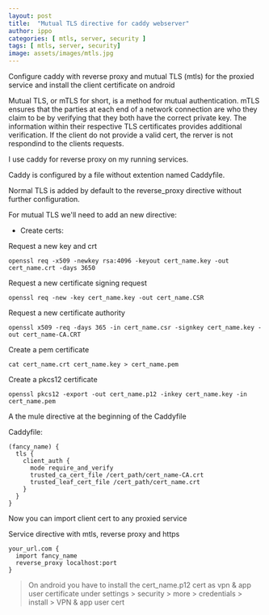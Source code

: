 ```yaml
---
layout: post
title:  "Mutual TLS directive for caddy webserver"
author: ippo
categories: [ mtls, server, security ]
tags: [ mtls, server, security]
image: assets/images/mtls.jpg
---
```


Configure caddy with reverse proxy and  mutual TLS (mtls) for the proxied service and install the client certificate on android

Mutual TLS, or mTLS for short, is a method for mutual authentication. mTLS ensures that the parties at each end of a network connection are who they claim to be by verifying that they both have the correct private key. 
The information within their respective TLS certificates provides additional verification. 
If the client do not provide a valid cert, the rerver is not respondind to the clients requests.

I use caddy for reverse proxy on my running services.

Caddy is configured by a file without extention named Caddyfile.

Normal TLS is added by default to the reverse_proxy directive without further configuration.

For mutual TLS we'll need to add an new directive:

- Create certs:

Request a new key and crt

`openssl req -x509 -newkey rsa:4096 -keyout cert_name.key -out cert_name.crt -days 3650`

Request a new certificate signing request

`openssl req -new -key cert_name.key -out cert_name.CSR`

Request a new certificate authority

`openssl x509 -req -days 365 -in cert_name.csr -signkey cert_name.key -out cert_name-CA.CRT`

Create a pem certificate

`cat cert_name.crt cert_name.key > cert_name.pem`

Create a pkcs12 certificate

`openssl pkcs12 -export -out cert_name.p12 -inkey cert_name.key -in cert_name.pem`

A the mule directive at the beginning of the Caddyfile

Caddyfile:

```
(fancy_name) {
  tls {
    client_auth {
      mode require_and_verify
      trusted_ca_cert_file /cert_path/cert_name-CA.crt
      trusted_leaf_cert_file /cert_path/cert_name.crt
    }
  }
}
```

Now you can import client cert to any proxied service

Service directive with mtls,  reverse proxy and https
```
your_url.com {
  import fancy_name
  reverse_proxy localhost:port
}
```

> On android you have to install the cert_name.p12 cert as vpn & app user certificate under settings > security > more > credentials  > install > VPN & app user cert
